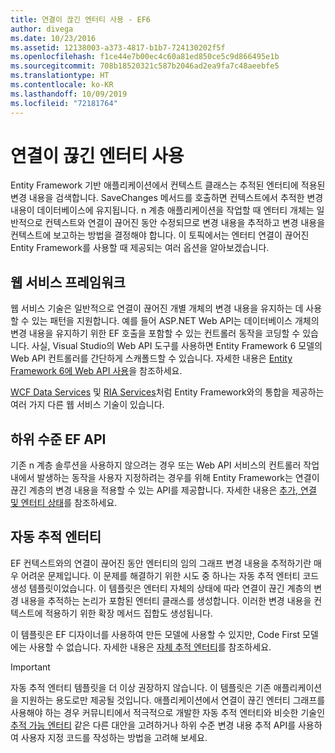 ```yaml
---
title: 연결이 끊긴 엔터티 사용 - EF6
author: divega
ms.date: 10/23/2016
ms.assetid: 12138003-a373-4817-b1b7-724130202f5f
ms.openlocfilehash: f1ce44e7b00ec4c60a81ed850ce5c9d866495e1b
ms.sourcegitcommit: 708b18520321c587b2046ad2ea9fa7c48aeebfe5
ms.translationtype: HT
ms.contentlocale: ko-KR
ms.lasthandoff: 10/09/2019
ms.locfileid: "72181764"
---
```

# <a name="working-with-disconnected-entities"></a>연결이 끊긴 엔터티 사용
Entity Framework 기반 애플리케이션에서 컨텍스트 클래스는 추적된 엔터티에 적용된 변경 내용을 검색합니다. SaveChanges 메서드를 호출하면 컨텍스트에서 추적한 변경 내용이 데이터베이스에 유지됩니다. n 계층 애플리케이션을 작업할 때 엔터티 개체는 일반적으로 컨텍스트와 연결이 끊어진 동안 수정되므로 변경 내용을 추적하고 변경 내용을 컨텍스트에 보고하는 방법을 결정해야 합니다. 이 토픽에서는 엔터티 연결이 끊어진 Entity Framework를 사용할 때 제공되는 여러 옵션을 알아보겠습니다.   

## <a name="web-service-frameworks"></a>웹 서비스 프레임워크

웹 서비스 기술은 일반적으로 연결이 끊어진 개별 개체의 변경 내용을 유지하는 데 사용할 수 있는 패턴을 지원합니다. 예를 들어 ASP.NET Web API는 데이터베이스 개체의 변경 내용을 유지하기 위한 EF 호출을 포함할 수 있는 컨트롤러 동작을 코딩할 수 있습니다. 사실, Visual Studio의 Web API 도구를 사용하면 Entity Framework 6 모델의 Web API 컨트롤러를 간단하게 스캐폴드할 수 있습니다. 자세한 내용은 [Entity Framework 6에 Web API 사용](https://docs.microsoft.com/aspnet/web-api/overview/data/using-web-api-with-entity-framework/)을 참조하세요.   

[WCF Data Services](https://docs.microsoft.com/dotnet/framework/data/wcf/create-a-data-service-using-an-adonet-ef-data-wcf) 및 [RIA Services](https://docs.microsoft.com/previous-versions/dotnet/wcf-ria/ee707344(v=vs.91))처럼 Entity Framework와의 통합을 제공하는 여러 가지 다른 웹 서비스 기술이 있습니다.

## <a name="low-level-ef-apis"></a>하위 수준 EF API

기존 n 계층 솔루션을 사용하지 않으려는 경우 또는 Web API 서비스의 컨트롤러 작업 내에서 발생하는 동작을 사용자 지정하려는 경우를 위해 Entity Framework는 연결이 끊긴 계층의 변경 내용을 적용할 수 있는 API를 제공합니다. 자세한 내용은 [추가, 연결 및 엔터티 상태](~/ef6/saving/change-tracking/entity-state.md)를 참조하세요.  

## <a name="self-tracking-entities"></a>자동 추적 엔터티  

EF 컨텍스트와의 연결이 끊어진 동안 엔터티의 임의 그래프 변경 내용을 추적하기란 매우 어려운 문제입니다. 이 문제를 해결하기 위한 시도 중 하나는 자동 추적 엔터티 코드 생성 템플릿이었습니다. 이 템플릿은 엔터티 자체의 상태에 따라 연결이 끊긴 계층의 변경 내용을 추적하는 논리가 포함된 엔터티 클래스를 생성합니다. 이러한 변경 내용을 컨텍스트에 적용하기 위한 확장 메서드 집합도 생성됩니다.

이 템플릿은 EF 디자이너를 사용하여 만든 모델에 사용할 수 있지만, Code First 모델에는 사용할 수 없습니다. 자세한 내용은 [자체 추적 엔터티](self-tracking-entities/index.md)를 참조하세요.  

> [!IMPORTANT]
> 자동 추적 엔터티 템플릿을 더 이상 권장하지 않습니다. 이 템플릿은 기존 애플리케이션을 지원하는 용도로만 제공될 것입니다. 애플리케이션에서 연결이 끊긴 엔터티 그래프를 사용해야 하는 경우 커뮤니티에서 적극적으로 개발한 자동 추적 엔터티와 비슷한 기술인 [추적 가능 엔터티](https://trackableentities.github.io/) 같은 다른 대안을 고려하거나 하위 수준 변경 내용 추적 API를 사용하여 사용자 지정 코드를 작성하는 방법을 고려해 보세요.
